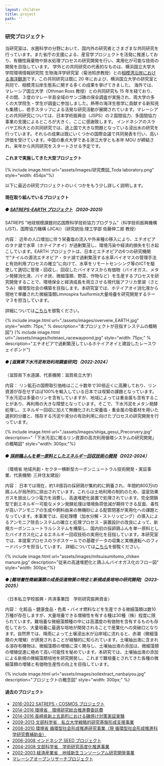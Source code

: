 ```yaml
---
layout: children
title: project
path: ''
---
```


### 研究プロジェクト

当研究室は、水圏科学の分野において、国内外の研究者とさまざまな共同研究を行っています。また省庁の支援による、産官学プロジェクトを活発に推進しており、有機性廃棄物や排水処理プロセスの研究開発を行い、実用化が可能な技術の開発を目指しています。
学外との共同研究の代表的なものは、横浜国立大学大学院環境情報研究院 生物海洋学研究室（菊池知彦教授）との[相模湾沿岸における海洋観測](./studies/study-ocean.html#manazuru)です。この共同研究は既に 20 年におよび、横浜国立大学の研究室と共同で、相模湾沿岸生態系に関する多くの成果を挙げてきました。
海外では、マレーシア国立大学（Othman Ross 教授）との共同研究も 15 年を経ており、その間、３度のマレー半島全域のサンゴ礁の保全調査が実施され、両大学の多くの大学院生・学生が調査に参加しました。熱帯の海洋生態学に貢献する新知見も集積し、若手スタッフによる活発な研究活動が展開されています。マレーシアとの共同研究については、日本学術振興会（JSPS）の２国間協力、多国間協力事業の支援によるところが大きく、ここに感謝致します。
インドネシアのスラバヤ工科大との共同研究では、途上国で大きな問題となっている浸出水の研究を行っています。それらの成果は既にいくつかの国際会議で共同発表を行い、高い評価を受けています。中国の重点大学である浙江大学とも本年 MOU が締結され、来年から共同研究をスタートさせる予定です。

#### これまで実施してきた大型プロジェクト

{% include image.html url="assets/images/研究費図_Toda laboratory.png" style="width: 454px"%}

以下に最近の研究プロジェクトのいくつかをもう少し詳しく説明します。

#### 現在取り組んでいるプロジェクト

##### ● [SATREPS-EARTH プロジェクト](https://www.soka.ac.jp/satreps-earth/)（2020-2025)
SATREPS “地球規模課題対応国際科学技術協力プログラム”（科学技術振興機構 (JST)、国際協力機構 (JICA)）（研究統括:理工学部 佐藤伸二郎 教授）

内容：
近年の人口増加に伴う栄養塩の流入や外来種の移入により、エチオピアのタナ湖で水草（ホテイアオイ）が過剰繁茂し、環境汚染や経済的損失を引き起こしています。EARTH プロジェクトは、日本とエチオピアの6つの研究機関で“ナイルの源流エチオピア・タナ湖で過剰繁茂する水草バイオマスの管理手法と有効利用プロセスの確立”に向けて、水草をリモートセンシング等のICTを駆使して適切に管理・回収し、回収したバイオマスから有価物（バイオガス、メタン発酵消化液、バイオ炭、微細藻類、野菜、作物など）を生産するプロセスを研究開発することで、環境保全と経済成長を両立させる現代版アフリカ里湖（さとうみ）循環型社会の構築を目指します。本研究室では、ホテイアオイ消化液から現地で単離された微細藻類Limnospira fusiformis大量培養を研究開発するテーマ３を担当しています。

詳細については[こちら](https://www.soka.ac.jp/satreps-earth/)を御覧ください。

<div class="multiple_figure_wrapper">
{% include image.html url="./assets/images/overveiw_EARTH.jpg" style="width: 75px;" % description="本プロジェクトが目指すシステムの概略図"}
{% include image.html url="./assets/images/hoteiaoi_racewaypond.jpg" style="width: 75px;" % description="エチオピアで過剰繁茂しているホテイアオイと建設したレースウェイポンド"}
</div>

##### ● [滋賀県下水汚泥有効利用調査研究]（2022-2024）
（滋賀県下水道課、代表機関：滋賀県立大学）

内容：
リン鉱石の国際取引価格はここ十数年で30倍近くに高騰しており、リン資源が存在せずほぼ100%を輸入している日本では喫緊の課題となっています。下水汚泥は多量のリンを含有していますが、地域によっては重金属も含有することがあり、再利用の大きな障壁となっています。そこで、下水汚泥をメタン発酵処理し、エネルギー回収に加えて無機化された栄養塩・重金属の吸着材を用いた選択的分離と、残存する汚泥や液分の有効利用に向けたプロセスの研究開発を行っています。

{% include image.html url="./assets/images/shiga_gesui_Precorvery.jpg" description="「下水汚泥に眠るリン資源の高次利用循環システムの研究開発」の概略図" style="width: 300px;"%}

##### ● [採卵鶏ふんを単一原料としたエネルギー回収技術の開発](https://www.smcon.co.jp/topics/2022/11151300/)（2022-2024）
（環境省 地域共創・セクター横断型カーボンニュートラル技術開発・実証事業、代表機関: 三井住友建設）

内容：
日本では現在、約1.8億羽の採卵鶏が集約的に飼養され、年間約800万tの鶏ふんが局所的に排出されています。これらは土地利用の制約のため、温室効果ガスを放出しつつ電力を消費し、高速堆肥化装置で処理されています。完全閉鎖型で創エネルギー可能なメタン発酵処理は環境負荷低減が期待できる反面、毒性が高いアンモニアの生成や飼料由来の無機砂による配管閉塞が実用化への課題となっています。本事業では、前処理槽（加水分解・ストリッピング）の導入によるアンモニア除去システムの確立と処理プロセス・装置設計の改良によって、新規カーボンニュートラルシステムを構築し、国内初の採卵鶏ふんを単一原料としたバイオガス化によるエネルギー回収技術の実用化を目指しています。本研究室では、本提案プロセスのラボスケールでの基礎データの収集と実機運転へのフィードバックを担当しています。
詳細については[こちら](https://www.smcon.co.jp/topics/2022/11151300/)を御覧ください。

{% include image.html url="assets/images/mitsuisumitomo_chiken manure.jpg" description="従来の高速堆肥化と鶏ふんバイオガス化のフロー図" style="width: 300px;"%}

##### ● [難培養性微細藻類の成長促進物質の特定と新規成長培地の研究開発]（2023-2025）
〈日本私立学校振興・共済事業団　学術研究振興資金〉

内容：
化粧品・健康食品・色素・バイオ燃料などを生産できる微細藻類は数10万種が存在しますが、大量培養できる増殖性を有する種は30種（株）程度に限られています。難培養な微細藻類種の中には高濃度の有価物を含有するものも存在しており、大量培養に最適な培地が開発されることで産業化への突破口となります。自然界では、降雨によって土壌浸出水が沿岸域に流れると、赤潮（微細藻類の大増殖）が誘発されることが経験的に知られています。土壌抽出液に含まれる溶存有機物は、微細藻類の増殖に深く関与し、土壌抽出液の添加は、微細藻類の増殖促進に極めて高い可能性を秘めています。本研究では、土壌抽出液の添加による新規の微細藻類培地を研究開発し、これまで難培養とされてきた各種の微細藻類の増殖と有価物生産性の向上を目指しています。

{% include image.html url="assets/images/soilextract_nanbaiyou.jpg" description="プロジェクトの概念図" style="width: 300px;" %}

#### 過去のプロジェクト
- [2016-2022 SATREPS・COSMOS プロジェクト](http://cosmos-satreps.org/#pp_2016-2022)
- [2014-2016 環境省　環境研究総合推進費委託費](./project-biwa.html#pp_2014-2016)
- [2014-2016 長崎県新上五島町における磯焼け対策実証実験](./pastprojects.html#pp_2014-2016)
- [2009-2013 文部科学省　私立大学戦略的研究基盤形成支援事業](./pastprojects.html#pp_2009-2013)
- [2008-2010 環境省 循環型社会形成推進研究事業（現 循環型社会形成推進科学研究費補助金）](./pastprojects.html#pp_2008-2010)
- [2006-2008 インドネシア SEED プロジェクト](./pastprojects.html#pp_2006-2008)
- [2004-2008 文部科学省　学術研究高度化推進事業](./pastprojects.html#pp_2004-2008)
- [2002-2003 経済産業省　地域新生コンソーシアム研究開発事業](./pastprojects.html#pp_2002-2003)
- [マレーシアオープンリサーチプロジェクト](./pastprojects.html#pp_Malaysia)

<a class="scroll_to_top"></a>

